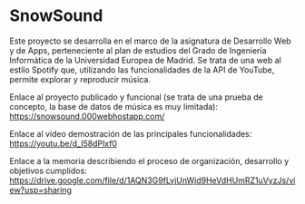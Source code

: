 # SnowSound
Este proyecto se desarrolla en el marco de la asignatura de Desarrollo Web y de Apps, perteneciente al plan de estudios del Grado de Ingeniería Informática de la Universidad Europea de Madrid.
Se trata de una web al estilo Spotify que, utilizando las funcionalidades de la API de YouTube, permite explorar y reproducir música.

Enlace al proyecto publicado y funcional (se trata de una prueba de concepto, la base de datos de música es muy limitada):
https://snowsound.000webhostapp.com/

Enlace al vídeo demostración de las principales funcionalidades:
https://youtu.be/d_I58dPlxf0

Enlace a la memoria describiendo el proceso de organización, desarrollo y objetivos cumplidos:
https://drive.google.com/file/d/1AQN3G9fLvjUnWjd9HeVdHUmRZ1uVyzJs/view?usp=sharing

